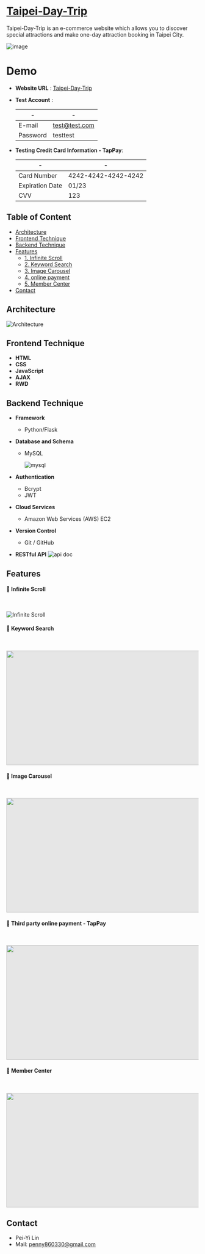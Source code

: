 # [Taipei-Day-Trip](http://54.92.74.234:3000/)

  Taipei-Day-Trip is an e-commerce website which allows you to discover special attractions and make one-day attraction booking in Taipei   City.
  
  ![image](https://user-images.githubusercontent.com/110281590/223017312-f14c859e-b7e4-4e46-a963-7535113238d9.png)

# Demo
* **Website URL** : [Taipei-Day-Trip](http://54.92.74.234:3000/)
* **Test Account** : 

  |-|-|
  | ------ | ------ |
  | E-mail | test@test.com |
  | Password | testtest |
* **Testing Credit Card Information - TapPay**:

  |-|-|
  | ------ | ------ |
  | Card Number | 4242-4242-4242-4242 |
  | Expiration Date | 01/23 |
  | CVV | 123 |
  
## Table of Content

- [Architecture](https://github.com/Penny0330/Taipei-Day-Trip#architecture)
- [Frontend Technique](https://github.com/Penny0330/Taipei-Day-Trip#frontend-technique)
- [Backend Technique](https://github.com/Penny0330/Taipei-Day-Trip#backend-technique)
- [Features](https://github.com/Penny0330/Taipei-Day-Trip#features)
    - [1. Infinite Scroll](https://github.com/Penny0330/Taipei-Day-Trip#-infinite-scroll)
    - [2. Keyword Search](https://github.com/Penny0330/Taipei-Day-Trip#-keyword-search)
    - [3. Image Carousel](https://github.com/Penny0330/Taipei-Day-Trip#-image-carousel)
    - [4. online payment](https://github.com/Penny0330/Taipei-Day-Trip#-third-party-online-payment---tappay)
    - [5. Member Center](https://github.com/Penny0330/Taipei-Day-Trip#-member-center)
- [Contact](https://github.com/Penny0330/Taipei-Day-Trip#contact)

## Architecture
![Architecture](https://user-images.githubusercontent.com/110281590/211182525-2725fb16-4c5d-42fc-9c8f-a8edf97a0e8a.png)

## Frontend Technique
* **HTML**
* **CSS**
* **JavaScript**
* **AJAX**
* **RWD**

## Backend Technique
* **Framework**
  * Python/Flask
  
* **Database and Schema**
  * MySQL
  
    ![mysql](https://user-images.githubusercontent.com/110281590/211184826-8c14d0e7-01c4-46bc-a2f2-680c0dd40cd3.png)
  
* **Authentication**
  * Bcrypt
  * JWT
  
* **Cloud Services**
  * Amazon Web Services (AWS) EC2
  
* **Version Control**
  * Git / GitHub
  
* **RESTful API**
![api doc](https://user-images.githubusercontent.com/110281590/211183167-7a6a06ce-972f-4fc0-af9a-d5de4e494344.png)

## Features
#### 🔔 Infinite Scroll

  <br />

  ![Infinite Scroll](https://user-images.githubusercontent.com/110281590/211184284-cfcbb353-601e-4f33-b1b8-89ab15c26625.gif)
  
#### 🔔 Keyword Search

  <br />

  <img style="display: block;-webkit-user-select: none;margin: auto;background-color: hsl(0, 0%, 90%); width: 542px;
    height: 300px;" src="https://user-images.githubusercontent.com/110281590/223014975-8ca751bc-4b8e-472a-b298-97c404915888.gif">
    
#### 🔔 Image Carousel

  <br />

  <img style="display: block;-webkit-user-select: none;margin: auto;background-color: hsl(0, 0%, 90%); width: 542px;
    height: 300px;" src="https://user-images.githubusercontent.com/110281590/223015308-ecc4e74f-69a0-46fb-8ddd-dcb709438d4f.gif">
    
#### 🔔 Third party online payment - TapPay

  <br />

  <img style="display: block;-webkit-user-select: none;margin: auto;background-color: hsl(0, 0%, 90%); width: 542px;
    height: 300px;" src="https://user-images.githubusercontent.com/110281590/223015434-d3c4ce75-1b7c-4232-b01d-bfa0affd9587.gif">
 
#### 🔔 Member Center

  <br />

   <img style="display: block;-webkit-user-select: none;margin: auto;background-color: hsl(0, 0%, 90%); width: 542px;
    height: 300px;" src="https://user-images.githubusercontent.com/110281590/223015598-b5a6ca72-215f-4a3c-82d9-59c524889f70.png">

## Contact

-   Pei-Yi Lin
-   Mail: penny860330@gmail.com



